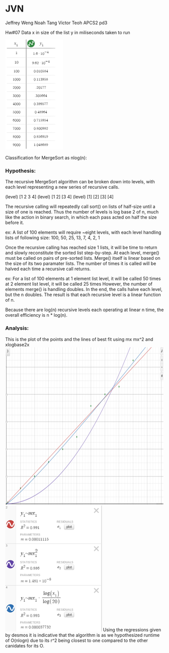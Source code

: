 # JVN
Jeffrey Weng
Noah Tang
Victor Teoh
APCS2 pd3

Hw#07
Data x in size of the list y in miliseconds taken to run

<img height = "350" src = "https://github.com/DevJW2/JVN/blob/master/pictures/data.png?raw=true">

Classification for MergeSort as nlog(n):

### Hypothesis:
The recursive MergeSort algorithm can be broken down into
levels, with each level representing a new series of recursive calls.

(level) [1 2 3 4]
(level) [1 2] [3 4]
(level) [1] [2] [3] [4]

The recursive calling will repeatedly call sort() on lists of half-size
until a size of one is reached. Thus the number of levels is log base 2
of n, much like the action in binary search, in which each pass acted on
half the size before it.

ex:
A list of 100 elements will require ~eight levels, with each level handling
lists of following size:
100, 50, 25, 13, 7, 4, 2, 1

Once the recursive calling has reached size 1 lists, it will be time to
return and slowly reconstitute the sorted list step-by-step. At each level, merge() must be called on pairs of pre-sorted lists. Merge() itself is linear based on the size of its two paramater lists. The number of times it is called will be halved each time a recursive call returns.

ex:
For a list of 100 elements
at 1 element list level, it will be called 50 times
at 2 element list level, it will be called 25 times
However, the number of elements merge() is handling doubles. In the end, the calls halve each level, but the n doubles. The result is that each recursive level is a linear function of n.

Because there are log(n) recursive levels each operating at linear n time, the overall efficiency is n * log(n).

### Analysis:
This is the plot of the points and the lines of best fit using mx mx^2 and xlogbase2x
<img height = "500" src = "https://github.com/DevJW2/JVN/blob/master/pictures/graph.png?raw=true">
<img height = "400" src = "https://github.com/DevJW2/JVN/blob/master/pictures/regressions.png?raw=true">
Using the regressions given by desmos it is indicative that the algorithm is as we hypothesized runtime of O(nlogn) due to its r^2 being closest to one compared to the other canidates for its O.
